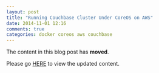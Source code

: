 ```yaml
---
layout: post
title: "Running Couchbase Cluster Under CoreOS on AWS"
date: 2014-11-01 12:16
comments: true
categories: docker coreos aws couchbase
---
```


The content in this blog post has **moved**.

Please go [HERE](https://github.com/couchbaselabs/couchbase-server-coreos) to view the updated content.


